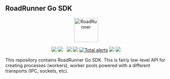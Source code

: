 ## RoadRunner Go SDK

<p align="center">
 <img src="https://user-images.githubusercontent.com/796136/50286124-6f7f3780-046f-11e9-9f45-e8fedd4f786d.png" height="75px" alt="RoadRunner">
</p>
<p align="center">
 <a href="https://packagist.org/packages/spiral/roadrunner"><img src="https://poser.pugx.org/spiral/roadrunner/version"></a>
	<a href="https://pkg.go.dev/github.com/roadrunner-server/sdk/v2?tab=doc"><img src="https://godoc.org/github.com/roadrunner-server/sdk/v2?status.svg"></a>
	<a href="https://github.com/roadrunner-server/sdk/actions"><img src="https://github.com/roadrunner-server/roadrunner/workflows/Linux/badge.svg" alt=""></a>
	<a href="https://github.com/roadrunner-server/sdk/actions"><img src="https://github.com/roadrunner-server/roadrunner/workflows/Linters/badge.svg" alt=""></a>
	<a href="https://goreportcard.com/report/github.com/roadrunner-server/sdk/v2"><img src="https://goreportcard.com/badge/github.com/roadrunner-server/sdk/v2"></a>
	<a href="https://codecov.io/gh/roadrunner-server/sdk"><img src="https://codecov.io/gh/roadrunner-server/sdk/branch/master/graph/badge.svg"></a>
	<a href="https://lgtm.com/projects/g/roadrunner-server/sdk/alerts/"><img alt="Total alerts" src="https://img.shields.io/lgtm/alerts/g/roadrunner-server/sdk.svg?logo=lgtm&logoWidth=18"/></a>
	<a href="https://discord.gg/TFeEmCs"><img src="https://img.shields.io/badge/discord-chat-magenta.svg"></a>
	<a href="https://packagist.org/packages/spiral/roadrunner"><img src="https://img.shields.io/packagist/dd/spiral/roadrunner?style=flat-square"></a>
</p>

This repository contains RoadRunner Go SDK. This is fairly low-level API for creating processes (workers), worker pools powered with a different transports (IPC, sockets, etc).
